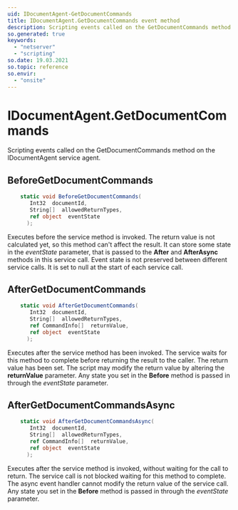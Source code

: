 ```yaml
---
uid: IDocumentAgent-GetDocumentCommands
title: IDocumentAgent.GetDocumentCommands event method
description: Scripting events called on the GetDocumentCommands method on the IDocumentAgent service agent.
so.generated: true
keywords:
  - "netserver"
  - "scripting"
so.date: 19.03.2021
so.topic: reference
so.envir:
  - "onsite"
---
```

# IDocumentAgent.GetDocumentCommands

Scripting events called on the <see cref='M:SuperOffice.CRM.Services.IDocumentAgent.GetDocumentCommands'>GetDocumentCommands</see> method on the <see cref='IDocumentAgent'>IDocumentAgent</see>  service agent.

## BeforeGetDocumentCommands
```cs
    static void BeforeGetDocumentCommands(
       Int32  documentId,
       String[]  allowedReturnTypes,
       ref object  eventState
      );
```
Executes before the service method is invoked.
The return value is not calculated yet, so this method can't affect the result.
It can store some state in the *eventState* parameter, that is passed to the **After** and **AfterAsync** methods in this service call.
Event state is not preserved between different service calls. It is set to null at the start of each service call.
## AfterGetDocumentCommands
```cs
    static void AfterGetDocumentCommands(
       Int32  documentId,
       String[]  allowedReturnTypes,
       ref CommandInfo[]  returnValue,
       ref object  eventState
      );
```
Executes after the service method has been invoked. The service waits for this method to complete before returning the result to the caller.
The return value has been set. The script may modify the return value by altering the **returnValue** parameter.
Any state you set in the **Before** method is passed in through the *eventState* parameter.
## AfterGetDocumentCommandsAsync
```cs
    static void AfterGetDocumentCommandsAsync(
       Int32  documentId,
       String[]  allowedReturnTypes,
       ref CommandInfo[]  returnValue,
       ref object  eventState
      );
```
Executes after the service method is invoked, without waiting for the call to return.
The service call is not blocked waiting for this method to complete.
The async event handler cannot modify the return value of the service call.
Any state you set in the **Before** method is passed in through the *eventState* parameter.

